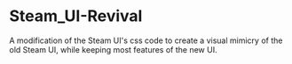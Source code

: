 # Steam_UI-Revival
A modification of the Steam UI's css code to create a visual mimicry of the old Steam UI, while keeping most features of the new UI.
